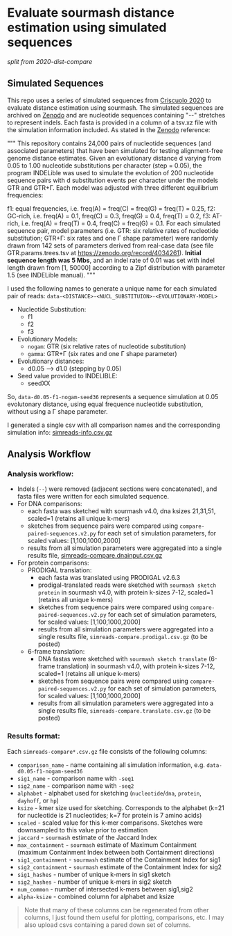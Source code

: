 # Evaluate sourmash distance estimation using simulated sequences

_split from 2020-dist-compare_

## Simulated Sequences 

This repo uses a series of simulated sequences from [Criscuolo 2020](https://doi.org/10.12688/f1000research.26930.1) to evaluate distance estimation using sourmash.
The simulated sequences are archived on [Zenodo](https://zenodo.org/record/4034462) and are nucleotide sequences containing "--" stretches to represent indels.
Each fasta is provided in a column of a tsv.xz file with the simulation information included. As stated in the [Zenodo](https://zenodo.org/record/4034462) reference:

"""
This repository contains 24,000 pairs of nucleotide sequences (and associated parameters) that have been simulated for testing alignment-free genome distance estimates. Given an evolutionary distance d varying from 0.05 to 1.00 nucleotide substitutions per character (step = 0.05), the program INDELible was used to simulate the evolution of 200 nucleotide sequence pairs with d substitution events per character under the models GTR and GTR+Γ. Each model was adjusted with three different equilibrium frequencies:

f1: equal frequencies, i.e. freq(A) = freq(C) = freq(G) = freq(T) = 0.25,
f2: GC-rich, i.e. freq(A) = 0.1, freq(C) = 0.3, freq(G) = 0.4, freq(T) = 0.2,
f3: AT-rich, i.e. freq(A) = freq(T) = 0.4, freq(C) = freq(G) = 0.1.
For each simulated sequence pair, model parameters (i.e. GTR: six relative rates of nucleotide substitution; GTR+Γ: six rates and one Γ shape parameter) were randomly drawn from 142 sets of parameters derived from real-case data (see file GTR.params.trees.tsv at https://zenodo.org/record/4034261). **Initial sequence length was 5 Mbs**, and an indel rate of 0.01 was set with indel length drawn from [1, 50000] according to a Zipf distribution with parameter 1.5 (see INDELible manual).
"""

I used the following names to generate a unique name for each simulated pair of reads: `data-<DISTANCE>-<NUCL_SUBSTITUION>-<EVOLUTIONARY-MODEL>`
  
  - Nucleotide Substitution:
    - f1
    - f2
    - f3
  - Evolutionary Models:
    - `nogam`: GTR (six relative rates of nucleotide substitution)
    - `gamma`: GTR+Γ (six rates and one Γ shape parameter)
  - Evolutionary distances:
    - d0.05 --> d1.0 (stepping by 0.05)
  - Seed value provided to INDELIBLE:
    - seedXX

So, `data-d0.05-f1-nogam-seed36` represents a sequence simulation at 0.05 evolutonary distance, using equal frequence nucleotide substitution, without using a Γ shape parameter.

I generated a single csv with all comparison names and the corresponding simulation info: [simreads-info.csv.gz](https://github.com/bluegenes/2021-simseq-compare/raw/main/simreads-info.csv.gz)

## Analysis Workflow

### Analysis workflow:
- Indels (`--`) were removed (adjacent sections were concatenated), and fasta files were written for each simulated sequence.
- For DNA comparisons:
    - each fasta was sketched with sourmash v4.0, dna ksizes 21,31,51, scaled=1 (retains all unique k-mers)
    - sketches from sequence pairs were compared using `compare-paired-sequences.v2.py` for each set of simulation parameters, for scaled values: [1,100,1000,2000]
    - results from all simulation parameters were aggregated into a single results file, [simreads-compare.dnainput.csv.gz](https://osf.io/xn7vt/download)
- For protein comparisons:
    - PRODIGAL translation:
      - each fasta was translated using PRODIGAL v2.6.3
      - prodigal-translated reads were sketched with `sourmash sketch protein` in sourmash v4.0, with protein k-sizes 7-12, scaled=1 (retains all unique k-mers)
      - sketches from sequence pairs were compared using `compare-paired-sequences.v2.py` for each set of simulation parameters, for scaled values: [1,100,1000,2000]
      - results from all simulation parameters were aggregated into a single results file, `simreads-compare.prodigal.csv.gz` (to be posted)
    - 6-frame translation:
      - DNA fastas were sketched with `sourmash sketch translate` (6-frame translation) in sourmash v4.0, with protein k-sizes 7-12, scaled=1 (retains all unique k-mers)
      - sketches from sequence pairs were compared using `compare-paired-sequences.v2.py` for each set of simulation parameters, for scaled values: [1,100,1000,2000]
      - results from all simulation parameters were aggregated into a single results file, `simreads-compare.translate.csv.gz` (to be posted)

### Results format:

Each `simreads-compare*.csv.gz` file consists of the following columns:

- `comparison_name` - name containing all simulation information, e.g. `data-d0.05-f1-nogam-seed36`
- `sig1_name` - comparison name with `-seq1`
- `sig2_name` - comparison name with `-seq2`
- `alphabet` - alphabet used for sketching (`nucleotide`/`dna`, `protein`, `dayhoff`, or `hp`)
- `ksize` - kmer size used for sketching. Corresponds to the alphabet (k=21 for nucleotide is 21 nucleotides; k=7 for protein is 7 amino acids)
- `scaled` - scaled value for this k-mer comparisons. Sketches were downsampled to this value prior to estimation
- `jaccard` - `sourmash` estimate of the Jaccard Index
- `max_containment` - `sourmash` estimate of Maximum Containment (maximum Containment Index between both Containment directions)
- `sig1_containment` - `sourmash` estimate of the Containment Index for sig1
- `sig2_containment` - `sourmash` estimate of the Containment Index for sig2
- `sig1_hashes` - number of unique k-mers in sig1 sketch 
- `sig2_hashes` - number of unique k-mers in sig2 sketch
- `num_common` - number of intersected k-mers between sig1,sig2
- `alpha-ksize` - combined column for alphabet and ksize

  
> Note that many of these columns can be regenerated from other columns, I just found them useful for plotting, comparisons, etc.
> I may also upload csvs containing a pared down set of columns.
